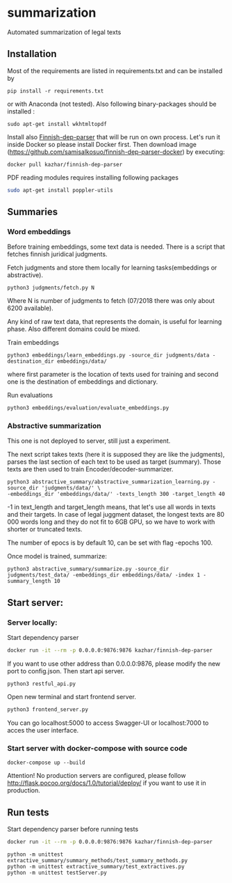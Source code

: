 # summarization
Automated summarization of legal texts

## Installation
Most of the requirements are listed in requirements.txt and can be installed by
```
pip install -r requirements.txt
```
or with Anaconda (not tested).
Also following binary-packages should be installed :
```
sudo apt-get install wkhtmltopdf
```

Install also [Finnish-dep-parser](http://turkunlp.github.io/Finnish-dep-parser/) that will be run on own process.
Let's run it inside Docker so please install Docker first.
Then download image (https://github.com/samisalkosuo/finnish-dep-parser-docker)
by executing:
```
docker pull kazhar/finnish-dep-parser
```


PDF reading modules requires installing following packages
```bash
sudo apt-get install poppler-utils
```

## Summaries

### Word embeddings

Before training embeddings, some text data is needed. There is a script that fetches finnish juridical judgments.

Fetch judgments and store them locally for learning tasks(embeddings or abstractive).
```
python3 judgments/fetch.py N
```
Where N is number of judgments to fetch (07/2018 there was only about 6200 available).

Any kind of raw text data, that represents the domain, is useful for learning phase. Also different
domains could be mixed.

Train embeddings

```
python3 embeddings/learn_embeddings.py -source_dir judgments/data -destination_dir embeddings/data/
```
where first parameter is the location of texts used for training and second one is the destination of embeddings and dictionary.

Run evaluations
```bash
python3 embeddings/evaluation/evaluate_embeddings.py 
```

### Abstractive summarization
This one is not deployed to server, still just a experiment.

The next script takes texts (here it is supposed they are like the judgments), parses the last section
of each text to be used as target (summary). Those texts are then used to train Encoder/decoder-summarizer.
```
python3 abstractive_summary/abstractive_summarization_learning.py -source_dir 'judgments/data/' \
-embeddings_dir 'embeddings/data/' -texts_length 300 -target_length 40
```
-1 in text_length and target_length means, that let's use all words in texts and their targets. 
In case of legal juggment dataset, the longest texts are 80 000 words long and they do not fit to 6GB GPU, so we have to work with shorter or truncated texts.

The number of epocs is by default 10, can be set with flag -epochs 100.

Once model is trained, summarize: 
```
python3 abstractive_summary/summarize.py -source_dir judgments/test_data/ -embeddings_dir embeddings/data/ -index 1 -summary_length 10

```

## Start server:

### Server locally:

Start dependency parser
```bash
docker run -it --rm -p 0.0.0.0:9876:9876 kazhar/finnish-dep-parser
```
If you want to use other address than 0.0.0.0:9876, please modify the new port to config.json.
Then start api server.
```
python3 restful_api.py
```
Open new terminal and start frontend server.

```bash
python3 frontend_server.py
``` 
You can go localhost:5000 to access Swagger-UI or localhost:7000 to acces the user interface.

### Start server with docker-compose with source code

```
docker-compose up --build
```

Attention! No production servers are configured, please follow  
http://flask.pocoo.org/docs/1.0/tutorial/deploy/
if you want to use it in production.

## Run tests
Start dependency parser before running tests
```bash
docker run -it --rm -p 0.0.0.0:9876:9876 kazhar/finnish-dep-parser
```
```
python -m unittest extractive_summary/summary_methods/test_summary_methods.py
python -m unittest extractive_summary/test_extractives.py
python -m unittest testServer.py
```